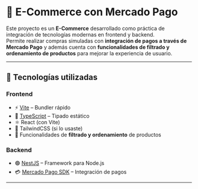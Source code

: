 # 🛒 E-Commerce con Mercado Pago

Este proyecto es un **E-Commerce** desarrollado como práctica de integración de tecnologías modernas en frontend y backend.  
Permite realizar compras simuladas con **integración de pagos a través de Mercado Pago** y además cuenta con **funcionalidades de filtrado y ordenamiento de productos** para mejorar la experiencia de usuario.

---

## 🚀 Tecnologías utilizadas

### Frontend
- ⚡ [Vite](https://vitejs.dev/) – Bundler rápido
- 🔷 [TypeScript](https://www.typescriptlang.org/) – Tipado estático
- ⚛️ React (con Vite)
- 🎨 TailwindCSS (si lo usaste)
- 🔎 Funcionalidades de **filtrado y ordenamiento** de productos

### Backend
- 🟢 [NestJS](https://nestjs.com/) – Framework para Node.js
- 💳 [Mercado Pago SDK](https://www.mercadopago.com.ar/developers/es) – Integración de pagos

---

